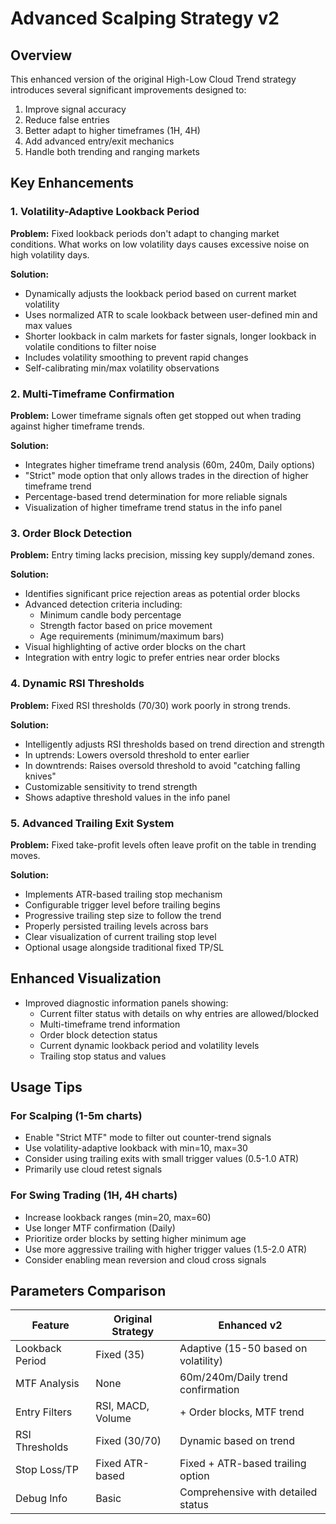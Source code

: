 # Advanced Scalping Strategy v2

## Overview

This enhanced version of the original High-Low Cloud Trend strategy introduces several significant improvements designed to:

1. Improve signal accuracy
2. Reduce false entries
3. Better adapt to higher timeframes (1H, 4H)
4. Add advanced entry/exit mechanics
5. Handle both trending and ranging markets

## Key Enhancements

### 1. Volatility-Adaptive Lookback Period

**Problem:** Fixed lookback periods don't adapt to changing market conditions. What works on low volatility days causes excessive noise on high volatility days.

**Solution:**
- Dynamically adjusts the lookback period based on current market volatility
- Uses normalized ATR to scale lookback between user-defined min and max values
- Shorter lookback in calm markets for faster signals, longer lookback in volatile conditions to filter noise
- Includes volatility smoothing to prevent rapid changes
- Self-calibrating min/max volatility observations

### 2. Multi-Timeframe Confirmation

**Problem:** Lower timeframe signals often get stopped out when trading against higher timeframe trends.

**Solution:**
- Integrates higher timeframe trend analysis (60m, 240m, Daily options)
- "Strict" mode option that only allows trades in the direction of higher timeframe trend
- Percentage-based trend determination for more reliable signals
- Visualization of higher timeframe trend status in the info panel

### 3. Order Block Detection

**Problem:** Entry timing lacks precision, missing key supply/demand zones.

**Solution:**
- Identifies significant price rejection areas as potential order blocks
- Advanced detection criteria including:
  - Minimum candle body percentage
  - Strength factor based on price movement
  - Age requirements (minimum/maximum bars)
- Visual highlighting of active order blocks on the chart
- Integration with entry logic to prefer entries near order blocks

### 4. Dynamic RSI Thresholds

**Problem:** Fixed RSI thresholds (70/30) work poorly in strong trends.

**Solution:**
- Intelligently adjusts RSI thresholds based on trend direction and strength
- In uptrends: Lowers oversold threshold to enter earlier
- In downtrends: Raises oversold threshold to avoid "catching falling knives"
- Customizable sensitivity to trend strength
- Shows adaptive threshold values in the info panel

### 5. Advanced Trailing Exit System

**Problem:** Fixed take-profit levels often leave profit on the table in trending moves.

**Solution:**
- Implements ATR-based trailing stop mechanism
- Configurable trigger level before trailing begins
- Progressive trailing step size to follow the trend
- Properly persisted trailing levels across bars
- Clear visualization of current trailing stop level
- Optional usage alongside traditional fixed TP/SL

## Enhanced Visualization

- Improved diagnostic information panels showing:
  - Current filter status with details on why entries are allowed/blocked
  - Multi-timeframe trend information
  - Order block detection status
  - Current dynamic lookback period and volatility levels
  - Trailing stop status and values

## Usage Tips

### For Scalping (1-5m charts)
- Enable "Strict MTF" mode to filter out counter-trend signals
- Use volatility-adaptive lookback with min=10, max=30
- Consider using trailing exits with small trigger values (0.5-1.0 ATR)
- Primarily use cloud retest signals

### For Swing Trading (1H, 4H charts)
- Increase lookback ranges (min=20, max=60)
- Use longer MTF confirmation (Daily)
- Prioritize order blocks by setting higher minimum age
- Use more aggressive trailing with higher trigger values (1.5-2.0 ATR)
- Consider enabling mean reversion and cloud cross signals

## Parameters Comparison

| Feature | Original Strategy | Enhanced v2 |
|---------|------------------|-------------|
| Lookback Period | Fixed (35) | Adaptive (15-50 based on volatility) |
| MTF Analysis | None | 60m/240m/Daily trend confirmation |
| Entry Filters | RSI, MACD, Volume | + Order blocks, MTF trend |
| RSI Thresholds | Fixed (30/70) | Dynamic based on trend |
| Stop Loss/TP | Fixed ATR-based | Fixed + ATR-based trailing option |
| Debug Info | Basic | Comprehensive with detailed status |